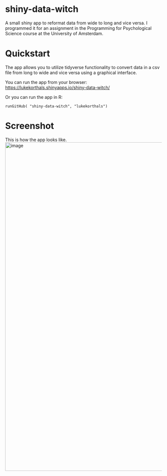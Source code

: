 # shiny-data-witch
A small shiny app to reformat data from wide to long and vice versa. 
I programmed it for an assignment in the Programming for Psychological Science course at the University of Amsterdam.

# Quickstart
The app allows you to utilize tidyverse functionality to convert data in a csv file from long to wide and vice versa using a graphical interface.

You can run the app from your browser: 
https://lukekorthals.shinyapps.io/shiny-data-witch/

Or you can run the app in R:

    runGitHub( "shiny-data-witch", "lukekorthals")

# Screenshot
This is how the app looks like. 
<img width="1058" alt="image" src="https://github.com/lukekorthals/shiny-data-witch/assets/55378727/6070d12d-8016-4d1d-8531-2189d526d879">
